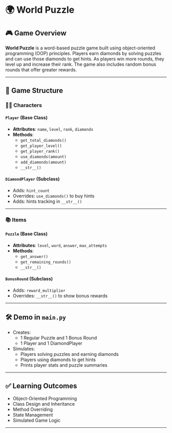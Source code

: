 # 🌍 World Puzzle

## 🎮 Game Overview

**World Puzzle** is a word-based puzzle game built using object-oriented programming (OOP) principles. Players earn diamonds by solving puzzles and can use those diamonds to get hints. As players win more rounds, they level up and increase their rank. The game also includes random bonus rounds that offer greater rewards.

---

## 🧩 Game Structure

### 🧑‍💼 Characters

#### `Player` (Base Class)
- **Attributes**: `name`, `level`, `rank`, `diamonds`
- **Methods**:
  - `get_total_diamonds()`
  - `get_player_level()`
  - `get_player_rank()`
  - `use_diamonds(amount)`
  - `add_diamonds(amount)`
  - `__str__()`

#### `DiamondPlayer` (Subclass)
- Adds: `hint_count`
- Overrides: `use_diamonds()` to buy hints
- Adds: hints tracking in `__str__()`

---

### 📚 Items

#### `Puzzle` (Base Class)
- **Attributes**: `level`, `word`, `answer`, `max_attempts`
- **Methods**:
  - `get_answer()`
  - `get_remaining_rounds()`
  - `__str__()`

#### `BonusRound` (Subclass)
- Adds: `reward_multiplier`
- Overrides: `__str__()` to show bonus rewards

---

## 🛠️ Demo in `main.py`

- Creates:
  - 1 Regular Puzzle and 1 Bonus Round
  - 1 Player and 1 DiamondPlayer
- Simulates:
  - Players solving puzzles and earning diamonds
  - Players using diamonds to get hints
  - Prints player stats and puzzle summaries

---

## ✅ Learning Outcomes

- Object-Oriented Programming
- Class Design and Inheritance
- Method Overriding
- State Management
- Simulated Game Logic

---
